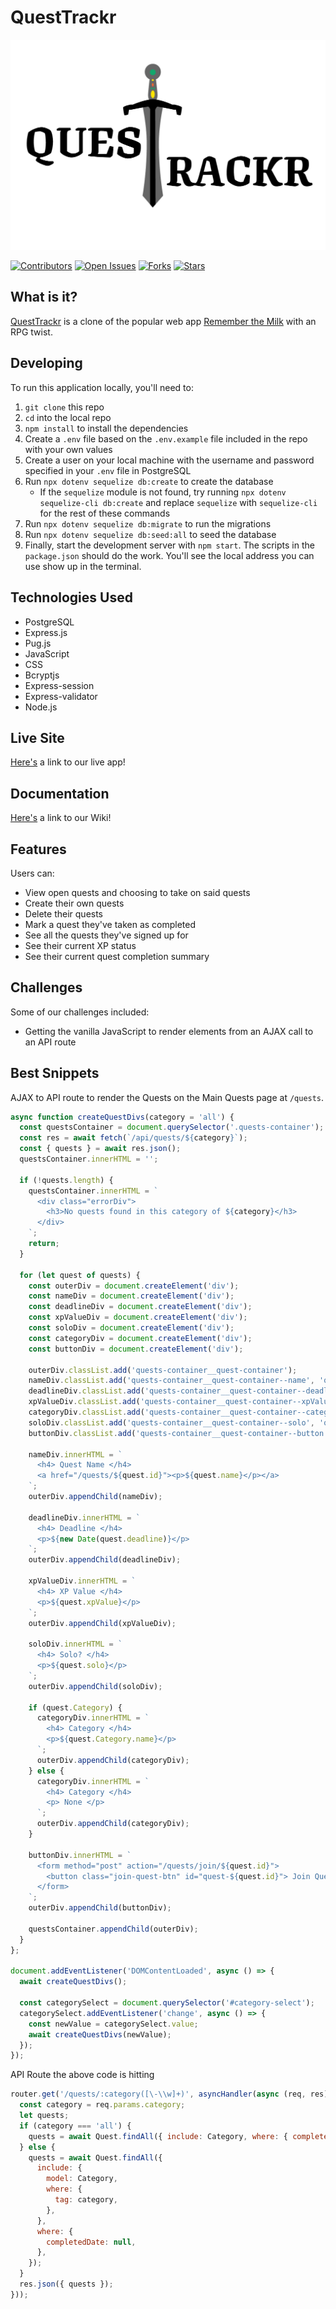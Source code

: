 # QuestTrackr

<p align="center">
    <img src="./public/images/QT_transparent_black_ettering.png">
</p>

[![Contributors](https://img.shields.io/github/contributors/Lazytangent/QuestTrackr)](https://www.github.com/Lazytangent/QuestTrackr/contributors)
[![Open Issues](https://img.shields.io/github/issues/Lazytangent/QuestTrackr)](https://www.github.com/Lazytangent/QuestTrackr/issues)
[![Forks](https://img.shields.io/github/forks/Lazytangent/QuestTrackr)](https://www.github.com/Lazytangent/QuestTrackr/forks)
[![Stars](https://img.shields.io/github/stars/Lazytangent/QuestTrackr)](https://www.github.com/Lazytangent/QuestTrackr/stars)

## What is it?

[QuestTrackr](https://quest-trackr.herokuapp.com/) is a clone of the popular web app [Remember the Milk](https://www.rememberthemilk.com/) with an RPG twist.

## Developing

To run this application locally, you'll need to:

1. `git clone` this repo
2. `cd` into the local repo
3. `npm install` to install the dependencies
4. Create a `.env` file based on the `.env.example` file included in the repo with your own values
5. Create a user on your local machine with the username and password specified in your `.env` file in PostgreSQL
6. Run `npx dotenv sequelize db:create` to create the database
    * If the `sequelize` module is not found, try running `npx dotenv sequelize-cli db:create` and replace `sequelize` with `sequelize-cli` for the rest of these commands
7. Run `npx dotenv sequelize db:migrate` to run the migrations
8. Run `npx dotenv sequelize db:seed:all` to seed the database
9. Finally, start the development server with `npm start`. The scripts in the `package.json` should do the work. You'll see the local address you can use show up in the terminal.

## Technologies Used

* PostgreSQL
* Express.js
* Pug.js
* JavaScript
* CSS
* Bcryptjs
* Express-session
* Express-validator
* Node.js

## Live Site

[Here's](https://quest-trackr.herokuapp.com/) a link to our live app!

## Documentation

[Here's](https://github.com/Lazytangent/QuestTrackr/wiki/) a link to our Wiki!

## Features

Users can:
- View open quests and choosing to take on said quests
- Create their own quests
- Delete their quests
- Mark a quest they've taken as completed
- See all the quests they've signed up for
- See their current XP status
- See their current quest completion summary

## Challenges

Some of our challenges included:
- Getting the vanilla JavaScript to render elements from an AJAX call to an API route

## Best Snippets

AJAX to API route to render the Quests on the Main Quests page at `/quests`.
```js
async function createQuestDivs(category = 'all') {
  const questsContainer = document.querySelector('.quests-container');
  const res = await fetch(`/api/quests/${category}`);
  const { quests } = await res.json();
  questsContainer.innerHTML = '';

  if (!quests.length) {
    questsContainer.innerHTML = `
      <div class="errorDiv">
        <h3>No quests found in this category of ${category}</h3>
      </div>
    `;
    return;
  }

  for (let quest of quests) {
    const outerDiv = document.createElement('div');
    const nameDiv = document.createElement('div');
    const deadlineDiv = document.createElement('div');
    const xpValueDiv = document.createElement('div');
    const soloDiv = document.createElement('div');
    const categoryDiv = document.createElement('div');
    const buttonDiv = document.createElement('div');

    outerDiv.classList.add('quests-container__quest-container');
    nameDiv.classList.add('quests-container__quest-container--name', 'quest-container');
    deadlineDiv.classList.add('quests-container__quest-container--deadline', 'quest-container');
    xpValueDiv.classList.add('quests-container__quest-container--xpValue', 'quest-container');
    categoryDiv.classList.add('quests-container__quest-container--category', 'quest-container');
    soloDiv.classList.add('quests-container__quest-container--solo', 'quest-container');
    buttonDiv.classList.add('quests-container__quest-container--button', 'quest-container');

    nameDiv.innerHTML = `
      <h4> Quest Name </h4>
      <a href="/quests/${quest.id}"><p>${quest.name}</p></a>
    `;
    outerDiv.appendChild(nameDiv);

    deadlineDiv.innerHTML = `
      <h4> Deadline </h4>
      <p>${new Date(quest.deadline)}</p>
    `;
    outerDiv.appendChild(deadlineDiv);

    xpValueDiv.innerHTML = `
      <h4> XP Value </h4>
      <p>${quest.xpValue}</p>
    `;
    outerDiv.appendChild(xpValueDiv);

    soloDiv.innerHTML = `
      <h4> Solo? </h4>
      <p>${quest.solo}</p>
    `;
    outerDiv.appendChild(soloDiv);

    if (quest.Category) {
      categoryDiv.innerHTML = `
        <h4> Category </h4>
        <p>${quest.Category.name}</p>
      `;
      outerDiv.appendChild(categoryDiv);
    } else {
      categoryDiv.innerHTML = `
        <h4> Category </h4>
        <p> None </p>
      `;
      outerDiv.appendChild(categoryDiv);
    }

    buttonDiv.innerHTML = `
      <form method="post" action="/quests/join/${quest.id}">
        <button class="join-quest-btn" id="quest-${quest.id}"> Join Quest </button>
      </form>
    `;
    outerDiv.appendChild(buttonDiv);

    questsContainer.appendChild(outerDiv);
  }
};

document.addEventListener('DOMContentLoaded', async () => {
  await createQuestDivs();

  const categorySelect = document.querySelector('#category-select');
  categorySelect.addEventListener('change', async () => {
    const newValue = categorySelect.value;
    await createQuestDivs(newValue);
  });
});
```

API Route the above code is hitting
```js
router.get('/quests/:category([\-\\w]+)', asyncHandler(async (req, res) => {
  const category = req.params.category;
  let quests;
  if (category === 'all') {
    quests = await Quest.findAll({ include: Category, where: { completedDate: null } });
  } else {
    quests = await Quest.findAll({
      include: {
        model: Category,
        where: {
          tag: category,
        },
      },
      where: {
        completedDate: null,
      },
    });
  }
  res.json({ quests });
}));
```
